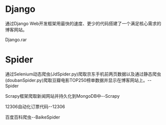 # Django

通过Django Web开发框架用最快的速度、更少的代码搭建了一个满足核心需求的博客网站。

Django.rar

# Spider

通过Selenium动态爬虫(JdSpider.py)爬取京东手机前两页数据以及通过静态爬虫(doubanSpider.py)爬取豆瓣电影TOP250榜单数据并显示在博客网站上。--Spider

Scrapy框架爬取新闻网站并持久化到MongoDB中--Scrapy

12306自动化订票代码--12306

百度百科爬虫--BaikeSpider

